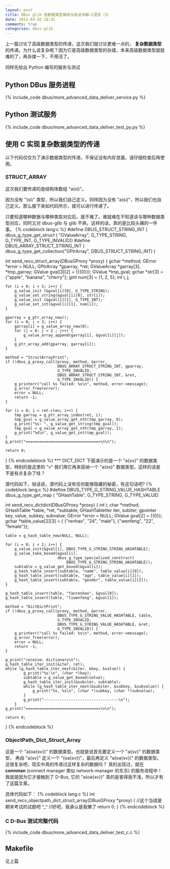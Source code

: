 ```yaml
---
layout: post
title: DBus glib 各数据类型接收与发送详解—C语言（3）
date: 2012-03-26 18:41
comments: true
categories: dbus-glib
---
```


上一篇讨论了高级数据类型的传递，这次我们就讨论更难一点的， **复杂数据类型** 的传递。为什么说复杂呢？因为它是高级数据类型的杂揉，本来高级数据类型就挺难的了，再杂揉一下，不用活了。

同样先给出 Python 编写的服务与测试
<!--more-->
## Python DBus 服务进程  
{% include_code dbus/more_advanced_data_deliver_service.py %}

## Python 测试服务
{% include_code dbus/more_advanced_data_deliver_test_py.py %}

## 使用 C 实现复杂数据类型的传递
以下代码仅仅为了演示数据类型的传递，不保证没有内存泄漏，请仔细检查后再使用。
### STRUCT_ARRAY
这次我们要传递的是结构体数组 "a(si)"。

因为没有 "(si)" 类型，所以我们自己定义。同样因为没有 "a(si)"，所以我们也自己定义。那么接下来如代码所示，就可以进行传递了。

只要知道哪种数据与哪种类型对应后，就不难了。难就难在不知道该与哪种数据类型对应，同时又对 dbus-glib 与 glib 不熟，这样的话，真的是比较头痛的一件事。
{% codeblock lang:c %}
#define DBUS_STRUCT_STRING_INT (                         \
        dbus_g_type_get_struct ( "GValueArray", G_TYPE_STRING,  \
                                 G_TYPE_INT, G_TYPE_INVALID))
#define DBUS_ARRAY_STRUCT_STRING_INT ( \
        dbus_g_type_get_collection("GPtrArray", DBUS_STRUCT_STRING_INT) )

int send_recv_struct_array(DBusGProxy *proxy)
{
    gchar *method;
    GError *error = NULL;
    GPtrArray *gparray, *ret;
    GValueArray *garray[3], *tmp_garray;
    GValue gval[3][2] = {{{0}}};
    GValue *tmp_gval;
    gchar *str[3] = {"apple", "banana", "cherry"};
    gint num[3] = {1, 2, 5};
    int i, j;

    for (i = 0; i < 3; i++) {
        g_value_init (&gval[i][0], G_TYPE_STRING);
        g_value_set_string(&gval[i][0], str[i]);
        g_value_init (&gval[i][1], G_TYPE_INT);
        g_value_set_int(&gval[i][1], num[i]);
    }
    
    gparray = g_ptr_array_new();
    for (i = 0; i < 3; i++) {
        garray[i] = g_value_array_new(0);
        for (j = 0; j < 2 ; j++) {
            g_value_array_append(garray[i], &gval[i][j]);
        }
        g_ptr_array_add(gparray, garray[i]);
    }

    method = "StructArrayPrint";
    if (!dbus_g_proxy_call(proxy, method, &error,
                           DBUS_ARRAY_STRUCT_STRING_INT, gparray,
                           G_TYPE_INVALID,
                           DBUS_ARRAY_STRUCT_STRING_INT, &ret,
                           G_TYPE_INVALID)) {
        g_printerr("call %s failed: %s\n", method, error->message);
        g_error_free(error);
        error = NULL;
        return -1;
    }

    for (i = 0; i < ret->len; i++) {
        tmp_garray = g_ptr_array_index(ret, i);
        tmp_gval = g_value_array_get_nth(tmp_garray, 0);
        g_print("%s: ", g_value_get_string(tmp_gval));
        tmp_gval = g_value_array_get_nth(tmp_garray, 1);
        g_print("%d\n", g_value_get_int(tmp_gval));
    }
    g_print("=================================\n\n");

    return 0;
}
{% endcodeblock %}
*** DICT_DICT
下面演示的是一个 "a{sv}" 的数据类型，特别的是这里的 "v" 我们用它再来容纳一个 "a{ss}" 数据类型。这样的话是不是有点复杂了哇？

源代码如下，俗话说，源代码上没有任何能够隐藏的秘密，有这句话吧?
{% codeblock lang:c %}
#define DBUS_TYPE_G_STRING_VALUE_HASHTABLE                             \
    dbus_g_type_get_map ( "GHashTable", G_TYPE_STRING, G_TYPE_VALUE)

int send_recv_dictdict(DBusGProxy *proxy)
{
    int i;
    char *method;
    GHashTable *table, *ret, *subtable;
    GHashTableIter iter, subiter;
    gpointer key, value, subkey, subvalue;
    GError *error = NULL;
    GValue gval[2] = {{0}};
    gchar *table_value[2][3] = { {"renhao", "24", "male"},
                                {"wenfeng", "22", "female"}};

    table = g_hash_table_new(NULL, NULL);

    for (i = 0; i < 2; i++) {
        g_value_init(&gval[i], DBUS_TYPE_G_STRING_STRING_HASHTABLE);
        g_value_take_boxed(&gval[i], 
                           dbus_g_type_specialized_construct(
                               DBUS_TYPE_G_STRING_STRING_HASHTABLE));
        subtable = g_value_get_boxed(&gval[i]);
        g_hash_table_insert(subtable, "name", table_value[i][0]);
        g_hash_table_insert(subtable, "age", table_value[i][1]);
        g_hash_table_insert(subtable, "gender", table_value[i][2]);
    }

    g_hash_table_insert(table, "fanrenhao", &gval[0]);
    g_hash_table_insert(table, "liwenfeng", &gval[1]);

    method = "DictDictPrint";
    if (!dbus_g_proxy_call(proxy, method, &error,
                           DBUS_TYPE_G_STRING_VALUE_HASHTABLE, table,
                           G_TYPE_INVALID,
                           DBUS_TYPE_G_STRING_VALUE_HASHTABLE, &ret,
                           G_TYPE_INVALID)) {
        g_printerr("call %s failed: %s\n", method, error->message);
        g_error_free(error);
        error = NULL;
        return -1;
    }

    g_print("receive: dictionary\n");
    g_hash_table_iter_init(&iter, ret);
    while (g_hash_table_iter_next(&iter, &key, &value)) {
            g_print("%s:\n", (char *)key);
            subtable = g_value_get_boxed(value);
            g_hash_table_iter_init(&subiter, subtable);
            while (g_hash_table_iter_next(&subiter, &subkey, &subvalue)) {
                g_print("%s, %s\n", (char *)subkey, (char *)subvalue);
            }
            g_print("---------------------------------\n");
        }
    g_print("=================================\n\n");

    return 0;
}
{% endcodeblock %}

###  ObjectPath_Dict_Struct_Array
这是一个 "a(oa{sv})" 的数据类型。也就是说首先要定义一个 "a{sv}" 的数据类型， 再由 "a{sv}" 定义一个 "(oa{sv})"，最后再定义 "a(oa{sv})" 的数据类型。这很复杂吧，现实中真的传递过这样复杂的数据吗？ 真的出现过，就在 **connman** (connect manager 类似 network-manager 的东东) 的服务进程中！ 我就是因为它才接触到了 D-Bus, 它的 "a(oa{sv})" 真的是害得我不浅，所以才有了这篇文章。

具体代码如下：
{% codeblock lang:c %}
int send_recv_objectpath_dict_struct_array(DBusGProxy *proxy)
{
    //这个当成是期末考试的试题吧 ^_^
    //好吧，我承认是我懒了
    return 0;
}
{% endcodeblock %}

### C D-Bus 测试完整代码
{% include_code dbus/more_advanced_data_deliver_test_c.c %}
## Makefile
见上篇